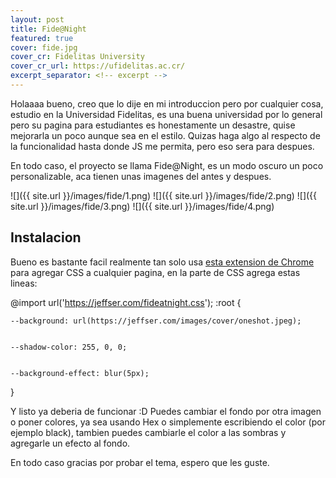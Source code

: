```yaml
---
layout: post
title: Fide@Night
featured: true
cover: fide.jpg
cover_cr: Fidelitas University
cover_cr_url: https://ufidelitas.ac.cr/
excerpt_separator: <!-- excerpt -->
---
```


Holaaaa bueno, creo que lo dije en mi introduccion pero por cualquier cosa, estudio en la Universidad Fidelitas, es una buena universidad por lo general pero su pagina para estudiantes es honestamente un desastre, quise mejorarla un poco aunque sea en el estilo. Quizas haga algo al respecto de la funcionalidad hasta donde JS me permita, pero eso sera para despues.

<!-- excerpt -->

En todo caso, el proyecto se llama Fide@Night, es un modo oscuro un poco personalizable, aca tienen unas imagenes del antes y despues.

![]({{ site.url }}/images/fide/1.png)
![]({{ site.url }}/images/fide/2.png)
![]({{ site.url }}/images/fide/3.png)
![]({{ site.url }}/images/fide/4.png)

## Instalacion

Bueno es bastante facil realmente tan solo usa [esta extension de Chrome](https://chrome.google.com/webstore/detail/user-javascript-and-css/nbhcbdghjpllgmfilhnhkllmkecfmpld) para agregar CSS a cualquier pagina, en la parte de CSS agrega estas lineas:


@import url('https://jeffser.com/fideatnight.css'); :root {


	--background: url(https://jeffser.com/images/cover/oneshot.jpeg);
	
    
    --shadow-color: 255, 0, 0;
	
    
    --background-effect: blur(5px);


}

Y listo ya deberia de funcionar :D
Puedes cambiar el fondo por otra imagen o poner colores, ya sea usando Hex o simplemente escribiendo el color (por ejemplo black), tambien puedes cambiarle el color a las sombras y agregarle un efecto al fondo.

En todo caso gracias por probar el tema, espero que les guste.